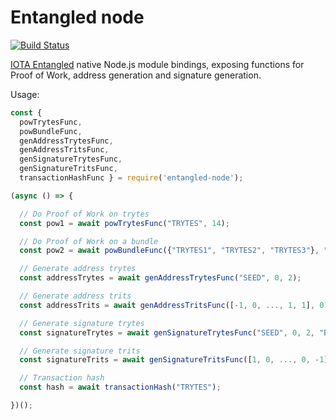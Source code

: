 # Entangled node
[![Build Status](https://travis-ci.org/rihardsgravis/entangled-node.svg?branch=master)](https://travis-ci.org/rihardsgravis/entangled-node)

[IOTA Entangled](https://github.com/iotaledger/entangled) native Node.js module bindings, exposing functions for Proof of Work,  address generation and signature generation.

Usage:

```javascript
const {
  powTrytesFunc,
  powBundleFunc,
  genAddressTrytesFunc,
  genAddressTritsFunc,
  genSignatureTrytesFunc,
  genSignatureTritsFunc,
  transactionHashFunc } = require('entangled-node');

(async () => {

  // Do Proof of Work on trytes
  const pow1 = await powTrytesFunc("TRYTES", 14);

  // Do Proof of Work on a bundle
  const pow2 = await powBundleFunc({"TRYTES1", "TRYTES2", "TRYTES3"}, "TRUNK", "BRANCH", 14);

  // Generate address trytes
  const addressTrytes = await genAddressTrytesFunc("SEED", 0, 2);

  // Generate address trits
  const addressTrits = await genAddressTritsFunc([-1, 0, ..., 1, 1], 0, 2);

  // Generate signature trytes
  const signatureTrytes = await genSignatureTrytesFunc("SEED", 0, 2, "BUNDLEHASH");

  // Generate signature trits
  const signatureTrits = await genSignatureTritsFunc([1, 0, ..., 0, -1], 0, 2, [-1, -1, ..., 1, 0]);

  // Transaction hash
  const hash = await transactionHash("TRYTES");

})();

